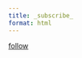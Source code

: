 ```yaml
---
title: _subscribe_
format: html
---
```

<script type="text/javascript" src="https://static.mailerlite.com/data/webforms/578141/a9n7i0.js?v2"></script>

<form>
<a id="twitter-follow" target="_blank" href="https://twitter.com/intent/follow?screen_name=ImintInvestors&tw_p=followbutton">follow</a>
</form>